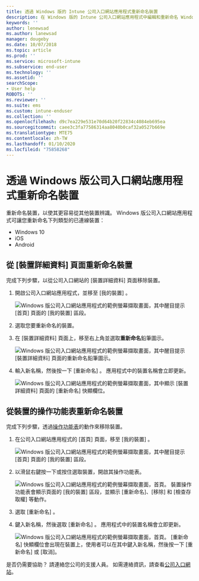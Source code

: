 ```yaml
---
title: 透過 Windows 版的 Intune 公司入口網站應用程式重新命名裝置
description: 在 Windows 版的 Intune 公司入口網站應用程式中編輯和重新命名 Windows 10、Android、iOS 或 Microsoft HoloLens 裝置
keywords: ''
author: lenewsad
ms.author: lanewsad
manager: dougeby
ms.date: 10/07/2018
ms.topic: article
ms.prod: ''
ms.service: microsoft-intune
ms.subservice: end-user
ms.technology: ''
ms.assetid: ''
searchScope:
- User help
ROBOTS: ''
ms.reviewer: ''
ms.suite: ems
ms.custom: intune-enduser
ms.collection: ''
ms.openlocfilehash: d9c7ea229e531e70d64b20f22834c4084eb695ea
ms.sourcegitcommit: caee3c3fa77586314aa8040b0caf32a0527b669e
ms.translationtype: MTE75
ms.contentlocale: zh-TW
ms.lasthandoff: 01/10/2020
ms.locfileid: "75858268"
---
```

# <a name="rename-device-from-the-company-portal-app-for-windows"></a>透過 Windows 版公司入口網站應用程式重新命名裝置
重新命名裝置，以使其更容易從其他裝置辨識。 Windows 版公司入口網站應用程式可讓您重新命名下列類型的已連線裝置：  
* Windows 10
* iOS
* Android  

## <a name="rename-device-from-device-details-page"></a>從 [裝置詳細資料]  頁面重新命名裝置  
完成下列步驟，以從公司入口網站的 [裝置詳細資料]  頁面移除裝置。 

1. 開啟公司入口網站應用程式，並移至 [我的裝置]  。  

    ![Windows 版公司入口網站應用程式的範例螢幕擷取畫面，其中醒目提示 [首頁] 頁面的 [我的裝置] 區段。](./media/1809_CheckAccess_Context_Select_Device.png)  
2. 選取您要重新命名的裝置。
3. 在 [裝置詳細資料]  頁面上，移至右上角並選取**重新命名**鉛筆圖示。  

     ![Windows 版公司入口網站應用程式的範例螢幕擷取畫面，其中醒目提示 [裝置詳細資料] 頁面的重新命名鉛筆圖示。](./media/1809_Rename_CPapp_Windows_icon.png) 
4. 輸入新名稱，然後按一下 [重新命名]  。 應用程式中的裝置名稱會立即更新。  

     ![Windows 版公司入口網站應用程式的範例螢幕擷取畫面，其中顯示 [裝置詳細資料] 頁面的 [重新命名] 快顯欄位。](./media/1808_RenameApp_Popup.png)  

## <a name="rename-device-from-device-context-menu"></a>從裝置的操作功能表重新命名裝置  
完成下列步驟，透過[操作功能表](https://docs.microsoft.com//windows/uwp/design/controls-and-patterns/menus)的動作來移除裝置。  

1. 在公司入口網站應用程式的 [首頁]  頁面，移至 [我的裝置]  。

    ![Windows 版公司入口網站應用程式的範例螢幕擷取畫面，其中醒目提示 [首頁] 頁面的 [我的裝置] 區段。](./media/1809_CheckAccess_Context_Select_Device.png)  
2. 以滑鼠右鍵按一下或按住選取裝置，開啟其操作功能表。  

    ![Windows 版公司入口網站應用程式的範例螢幕擷取畫面，首頁。 裝置操作功能表會顯示頁面的 [我的裝置] 區段，並顯示 [重新命名]、[移除] 和 [檢查存取權] 等動作。](./media/1809_DeviceContextMenu_Windows_CP.png)    
3. 選取 [重新命名]  。  
4. 鍵入新名稱，然後選取 [重新命名]  。 應用程式中的裝置名稱會立即更新。  

     ![Windows 版公司入口網站應用程式的範例螢幕擷取畫面，首頁。 [重新命名] 快顯欄位會出現在裝置上，使用者可以在其中鍵入新名稱，然後按一下 [重新命名] 或 [取消]。](./media/1808_RenameApp_Popup.png)  

是否仍需要協助？ 請連絡您公司的支援人員。 如需連絡資訊，請查看[公司入口網站](https://go.microsoft.com/fwlink/?linkid=2010980)。

